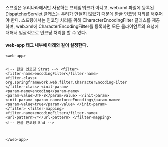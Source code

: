 <p>스프링은 우리나라에서만 사용하는 프레임워크가 아니고, web.xml 파일에 등록된 DispatcherServlet 클래스는 우리가 만들지 않았기 때문에 한글 인코딩 처리를 해주어야 한다. 
스프링에서는 인코딩 처리를 위해 CharacterEncodingFilter 클래스를 제공하며, web.xml에 CharacterEncodingFilter를 등록하면 모든 클라이언트의 요청에 대해서 일괄적으로 인코딩 처리를 할 수 있다. </p>
<h4 id="web-app-태그-내부에-아래와-같이-설정한다">web-app 태그 내부에 아래와 같이 설정한다.</h4>
<pre><code>&lt;web-app&gt;

&lt;!-- 한글 인코딩 Strat --&gt;
&lt;filter&gt;
    &lt;filter-name&gt;encodingFilter&lt;/filter-name&gt;
    &lt;filter-class&gt;
        org.springframework.web.filter.CharacterEncodingFilter
    &lt;/filter-class&gt;
    &lt;init-param&gt;
        &lt;param-name&gt;encoding&lt;/param-name&gt;
        &lt;param-value&gt;UTF-8&lt;/param-value&gt;
    &lt;/init-param&gt;
    &lt;init-param&gt;
        &lt;param-name&gt;forceEncoding&lt;/param-name&gt;
        &lt;param-value&gt;true&lt;/param-value&gt;
    &lt;/init-param&gt;
&lt;/filter&gt;
&lt;filter-mapping&gt;
    &lt;filter-name&gt;encodingFilter&lt;/filter-name&gt;
    &lt;url-pattern&gt;/*&lt;/url-pattern&gt;
&lt;/filter-mapping&gt;
&lt;!-- 한글 인코딩 End --&gt;

&lt;/web-app&gt; </code></pre>